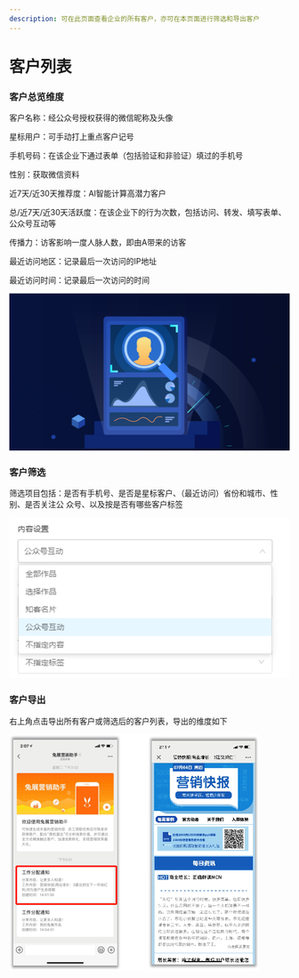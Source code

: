 ```yaml
---
description: 可在此页⾯查看企业的所有客户，亦可在本页⾯进⾏筛选和导出客户
---
```


# 客户列表

### 客户总览维度

客户名称：经公众号授权获得的微信昵称及头像

星标用户：可手动打上重点客户记号

手机号码：在该企业下通过表单（包括验证和非验证）填过的手机号

性别：获取微信资料

近7天/近30天推荐度：AI智能计算高潜力客户

总/近7天/近30天活跃度：在该企业下的行为次数，包括访问、转发、填写表单、公众号互动等

传播力：访客影响⼀度⼈脉⼈数，即由A带来的访客

最近访问地区：记录最后一次访问的IP地址

最近访问时间：记录最后一次访问的时间

![](../.gitbook/assets/image%20%28278%29.png)

### 客户筛选

筛选项目包括：是否有⼿机号、是否是星标客户、（最近访问）省份和城市、性别、是否关注公 众号、以及按是否有哪些客户标签

![](../.gitbook/assets/image%20%28175%29.png)

### 客户导出

右上角点击导出所有客户或筛选后的客户列表，导出的维度如下

![](../.gitbook/assets/image%20%28127%29.png)

